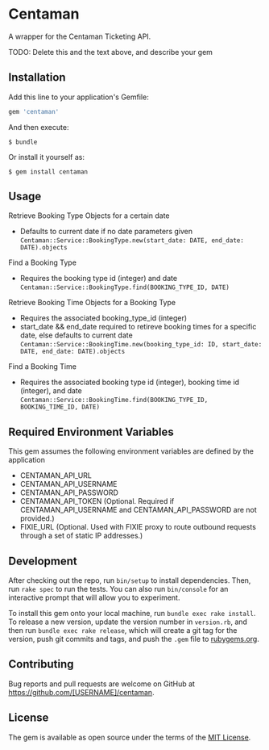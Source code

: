 # Centaman

A wrapper for the Centaman Ticketing API.

TODO: Delete this and the text above, and describe your gem

## Installation

Add this line to your application's Gemfile:

```ruby
gem 'centaman'
```

And then execute:

    $ bundle

Or install it yourself as:

    $ gem install centaman

## Usage

Retrieve Booking Type Objects for a certain date
- Defaults to current date if no date parameters given
`Centaman::Service::BookingType.new(start_date: DATE, end_date: DATE).objects`

Find a Booking Type
- Requires the booking type id (integer) and date 
`Centaman::Service::BookingType.find(BOOKING_TYPE_ID, DATE)`

Retrieve Booking Time Objects for a Booking Type
- Requires the associated booking_type_id (integer)
- start_date && end_date required to retireve booking times for a specific date, else defaults to current date
`Centaman::Service::BookingTime.new(booking_type_id: ID, start_date: DATE, end_date: DATE).objects`

Find a Booking Time
- Requires the associated booking type id (integer), booking time id (integer), and date
`Centaman::Service::BookingTime.find(BOOKING_TYPE_ID, BOOKING_TIME_ID, DATE)`


## Required Environment Variables

This gem assumes the following environment variables are defined by the application

- CENTAMAN_API_URL
- CENTAMAN_API_USERNAME
- CENTAMAN_API_PASSWORD
- CENTAMAN_API_TOKEN (Optional. Required if CENTAMAN_API_USERNAME and CENTAMAN_API_PASSWORD are not provided.)
- FIXIE_URL (Optional. Used with FIXIE proxy to route outbound requests through a set of static IP addresses.)

## Development

After checking out the repo, run `bin/setup` to install dependencies. Then, run `rake spec` to run the tests. You can also run `bin/console` for an interactive prompt that will allow you to experiment.

To install this gem onto your local machine, run `bundle exec rake install`. To release a new version, update the version number in `version.rb`, and then run `bundle exec rake release`, which will create a git tag for the version, push git commits and tags, and push the `.gem` file to [rubygems.org](https://rubygems.org).

## Contributing

Bug reports and pull requests are welcome on GitHub at https://github.com/[USERNAME]/centaman.


## License

The gem is available as open source under the terms of the [MIT License](http://opensource.org/licenses/MIT).


